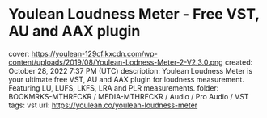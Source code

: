 # Youlean Loudness Meter - Free VST, AU and AAX plugin

cover: https://youlean-129cf.kxcdn.com/wp-content/uploads/2019/08/Youlean-Lodness-Meter-2-V2.3.0.png
created: October 28, 2022 7:37 PM (UTC)
description: Youlean Loudness Meter is your ultimate free VST, AU and AAX plugin for loudness measurement. Featuring LU, LUFS, LKFS, LRA and PLR measurements.
folder: BOOKMRKS-MTHRFCKR / MEDIA-MTHRFCKR / Audio / Pro Audio / VST
tags: vst
url: https://youlean.co/youlean-loudness-meter
